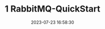 ---
title: 1 RabbitMQ-QuickStart
date: 2023-07-23 16:58:30
tags: 
  - MQ
categories: 
  - Technology
swiper_index: 
---